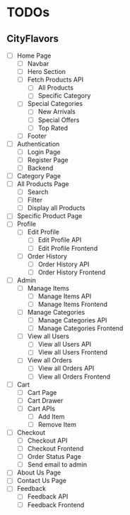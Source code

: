 # TODOs
## CityFlavors

- [ ]  Home Page
    - [ ]  Navbar
    - [ ]  Hero Section
    - [ ]  Fetch Products API
        - [ ]  All Products
        - [ ]  Specific Category
    - [ ]  Special Categories
        - [ ]  New Arrivals
        - [ ]  Special Offers
        - [ ]  Top Rated
    - [ ]  Footer
- [ ]  Authentication
    - [ ]  Login Page
    - [ ]  Register Page
    - [ ]  Backend
- [ ]  Category Page
- [ ]  All Products Page
    - [ ]  Search
    - [ ]  Filter
    - [ ]  Display all Products
- [ ]  Specific Product Page
- [ ]  Profile
    - [ ]  Edit Profile
        - [ ]  Edit Profile API
        - [ ]  Edit Profile Frontend
    - [ ]  Order History
        - [ ]  Order History API
        - [ ]  Order History Frontend
- [ ]  Admin
    - [ ]  Manage Items
        - [ ]  Manage Items API
        - [ ]  Manage Items Frontend
    - [ ]  Manage Categories
        - [ ]  Manage Categories API
        - [ ]  Manage Categories Frontend
    - [ ]  View all Users
        - [ ]  View all Users API
        - [ ]  View all Users Frontend
    - [ ]  View all Orders
        - [ ]  View all Orders API
        - [ ]  View all Orders Frontend
- [ ]  Cart
    - [ ]  Cart Page
    - [ ]  Cart Drawer
    - [ ]  Cart APIs
        - [ ]  Add Item
        - [ ]  Remove Item
- [ ]  Checkout
    - [ ]  Checkout API
    - [ ]  Checkout Frontend
    - [ ]  Order Status Page
    - [ ]  Send email to admin
- [ ]  About Us Page
- [ ]  Contact Us Page
- [ ]  Feedback
    - [ ]  Feedback API
    - [ ]  Feedback Frontend
